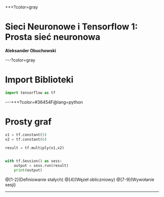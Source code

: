 +++?color=gray


# Sieci Neuronowe i Tensorflow 1: Prosta sieć neuronowa


**Aleksander Obuchowski**

---?color=gray

# Import Biblioteki
``` Python
import tensorflow as tf
```
---+++?color=#36454F@lang=python
# Prosty graf
``` Python
x1 = tf.constant(5)
x2 = tf.constant(6)

result = tf.multiply(x1,x2)


with tf.Session() as sess:
    output = sess.run(result)
    print(output)

```
@[1-2](Definiowanie stałych) 
@[4](Węzeł obliczniowy) 
@[7-9](Wywołanie sesji)

---

